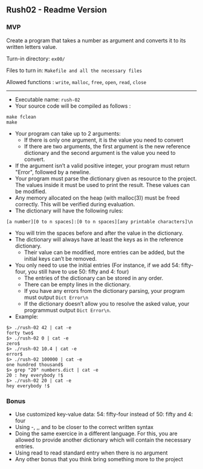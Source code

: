 ## Rush02 - Readme Version

### MVP

Create a program that takes a number as argument and converts it to its written letters value.

Turn-in directory: `ex00/`

Files to turn in: `Makefile and all the necessary files`

Allowed functions : `write`, `malloc`, `free`, `open`, `read`, `close`


---

- Executable name: `rush-02`
- Your source code will be compiled as follows :
```
make fclean
make
```
- Your program can take up to 2 arguments:
	- If there is only one argument, it is the value you need to convert
	- If there are two arguments, the first argument is the new reference dictionary and the second argument is the value you need to convert.
- If the argument isn’t a valid positive integer, your program must return "Error", followed by a newline.
- Your program must parse the dictionary given as resource to the project. The values inside it must be used to print the result. These values can be modified.
- Any memory allocated on the heap (with malloc(3)) must be freed correctly. This will be verified during evaluation.
- The dictionary will have the following rules:

`[a number][0 to n spaces]:[0 to n spaces][any printable characters]\n`
- You will trim the spaces before and after the value in the dictionary.
- The dictionary will always have at least the keys as in the reference dictionary.
	- Their value can be modified, more entries can be added, but the initial keys can’t be removed.
- You only need to use the initial entries (For instance, if we add 54: fifty-four, you still have to use 50: fifty and 4: four)
	- The entries of the dictionary can be stored in any order.
	- There can be empty lines in the dictionary.
	- If you have any errors from the dictionary parsing, your program must output `Dict Error\n`
	- If the dictionary doesn’t allow you to resolve the asked value, your programmust output `Dict Error\n`.
- Example:
```
$> ./rush-02 42 | cat -e
forty two$
$> ./rush-02 0 | cat -e
zero$
$> ./rush-02 10.4 | cat -e
error$
$> ./rush-02 100000 | cat -e
one hundred thousand$
$> grep "20" numbers.dict | cat -e
20 : hey everybody !$
$> ./rush-02 20 | cat -e
hey everybody !$
```
### Bonus
- Use customized key-value data: 54: fifty-four instead of 50: fifty and 4:
four
- Using -, ,, and to be closer to the correct written syntax
- Doing the same exercice in a different language. For this, you are allowed to provide
another dictionary which will contain the necessary entries.
- Using read to read standard entry when there is no argument
- Any other bonus that you think bring something more to the project